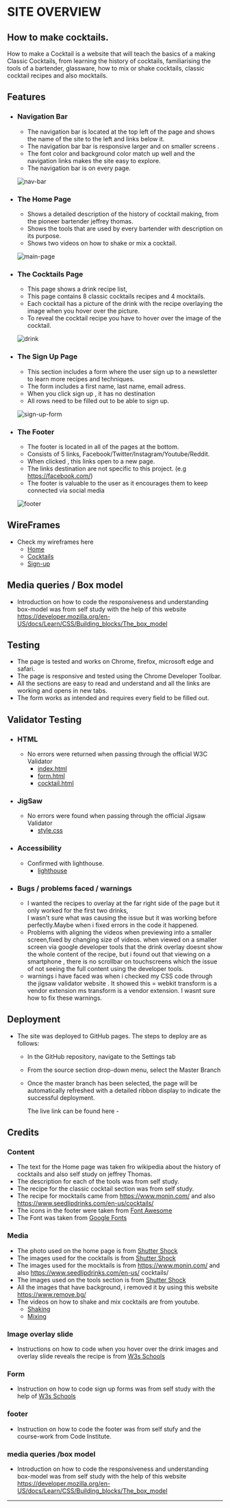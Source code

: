 # SITE OVERVIEW 
## **How to make cocktails.** 
How to make a Cocktail is a website that will teach the basics of a making Classic Cocktails,
from learning the history of cocktails, familiarising the tools of a bartender, glassware, how to mix or shake 
cocktails, classic cocktail recipes and also mocktails.
## **Features** ##

* ### Navigation Bar ###
  * The navigation bar is located at the top left of the page and shows the name of the site to the left and links below it.
  * The navigation bar bar is responsive  larger and on smaller screens .
  * The font color and background color match up well and the navigation links makes the site easy to explore.
  * The navigation bar is on every page.
  
  ![nav-bar](assets/images/nav-bar.png)

* ### The Home Page ###
  * Shows a detailed description of the history of cocktail making, from the pioneer bartender  jeffrey thomas.
  * Shows the tools that are used by every bartender with description on its purpose.
  * Shows two videos on how to shake or mix a cocktail.
  
  ![main-page](assets/images/Screenshot%20main%20page.png)

* ### The Cocktails Page ###
  * This page shows a drink recipe list,
  * This page contains 8 classic cocktails recipes and 4 mocktails.
  * Each cocktail has a picture of the drink with the recipe overlaying the image when you hover over the picture.
  * To reveal the cocktail recipe you have to hover over the image of the cocktail.
  
  ![drink](/assets/images/drink%20overlay.png)

* ### The Sign Up Page ###
  * This section includes a form where the user sign up to a newsletter to learn more recipes and techniques.
  * The form includes a first name, last name, email adress.
  * When you click sign up , it has no destination
  * All rows need to be filled out to be able to sign up.
  
  ![sign-up-form](/assets/images/sign-up-form.png)

* ### The Footer ###
  * The footer is located in all of the pages at the bottom.
  * Consists of 5 links, Facebook/Twitter/Instagram/Youtube/Reddit.
  * When clicked , this links open to a new page.
  * The links destination are not specific to this project. (e.g https://facebook.com/)
  * The footer is valuable to the user as it encourages them to keep connected via social media
  
  ![footer](assets/images/footer2.png)

## WireFrames
  * Check my wireframes here
    - [Home](../project1.1.0/assets/images/WireframePAGES1.png)
    - [Cocktails](../project1.1.0/assets/images/wireframePAGES2.png)
    - [Sign-up](../project1.1.0/assets/images/wireframePAGES3.png)

## Media queries / Box model
  - Introduction on how to code the responsiveness and understanding box-model was from self study with the help 
    of this website https://developer.mozilla.org/en-US/docs/Learn/CSS/Building_blocks/The_box_model

## **Testing** ## 
 * The page is tested and works on Chrome, firefox, microsoft edge and safari.
 * The page is responsive and tested using the Chrome Developer Toolbar.
 * All the sections are easy to read and understand and all the links are working and opens in new tabs.
 * The form works as intended and requires every field to be filled out.

 ## Validator Testing ##
* ### HTML ### 
  * No errors were returned when passing through the official W3C Validator
     - [index.html](../project1.1.0/assets/images/index.html.png)
     - [form.html](../project1.1.0/assets/images/form.html.png)
     - [cocktail.html](../project1.1.0/assets/images/cocktail.html.png)

* ### JigSaw ###
  * No errors were found when passing through the official Jigsaw Validator
    - [style.css](../project1.1.0/assets/images/CSS%20results.png)

* ### Accessibility ###
  * Confirmed with lighthouse.
    - [lighthouse](../project1.1.0/assets/images/lighthouse-performance%20.png)

* ### Bugs / problems faced / warnings
  * I wanted the recipes to overlay at the far right side of the page but it only worked for the first two drinks,  
    I wasn't sure what was causing the issue but it was working before perfectly.Maybe when i fixed errors in the code it happened. 
  * Problems with aligning the videos when previewing into a smaller screen,fixed by changing size of videos. when 
    viewed on a smaller screen via google developer tools that the drink overlay doesnt show the whole content of the recipe, but i found out that viewing on a smartphone , there is no scrollbar on touchscreens which the issue of not seeing the full content using the developer tools.
  * warnings i have faced was when i checked my CSS code through the jigsaw validator website . It showed this = 
    webkit transform is a vendor extension	ms transform is a vendor extension. I wasnt sure how to fix these     warnings.
  
## Deployment
- The site was deployed to GitHub pages. The steps to deploy are as follows: 
  - In the GitHub repository, navigate to the Settings tab 
  - From the source section drop-down menu, select the Master Branch
  - Once the master branch has been selected, the page will be automatically refreshed with a detailed ribbon 
    display to indicate the 
    successful deployment. 
    
    The live link can be found here - 

## Credits 

### Content 

- The text for the Home page was taken fro  wikipedia about the history of cocktails and also self study on jeffrey Thomas.
- The description for each of the tools was from self study.
- The recipe for the classic cocktail section was from self study.
- The recipe for mocktails came from https://www.monin.com/ and also https://www.seedlipdrinks.com/en-us/cocktails/ 
- The icons in the footer were taken from [Font Awesome](https://fontawesome.com/)
- The Font was taken from [Google Fonts](https://fonts.google.com/)
### Media

- The photo used on the home page is from [Shutter Shock](https://www.shutterstock.com/)
- The images used for the cocktails is from [Shutter Shock](https://www.shutterstock.com/)
- The images used for the mocktails is from https://www.monin.com/ and also https://www.seedlipdrinks.com/en-us/ 
  cocktails/ 
- The images used on the tools section is from [Shutter Shock](https://www.shutterstock.com/)
- All the images that have background, i removed it by using this website https://www.remove.bg/
- The videos on how to shake and mix cocktails are from youtube. 
    - [Shaking](https://www.youtube.com/watch?v=68xd2H2YuNU&ab_channel=DiageoBarAcademy) 
    - [Mixing](https://www.youtube.com/watch?v=qPza7LaP62I&ab_channel=CocktailCamp)


### Image overlay slide
- Instructions on how to code when you hover over the drink images and overlay slide reveals the recipe is from [W3s Schools](https://www.w3schools.com/howto/howto_css_image_overlay_slide.asp)

### Form

- Instruction on how to code sign up forms was from self study with the help of  [W3s Schools](https://www.w3schools.com/howto/howto_css_image_overlay_slide.asp)

### footer
- Instruction on how to code the footer was from self stufy and the course-work from Code Institute.

### media queries /box model
- Introduction on how to code the responsiveness and understanding box-model was from self study with the help of this website https://developer.mozilla.org/en-US/docs/Learn/CSS/Building_blocks/The_box_model

--------------------------------------------------------------------------------------------------------------------
